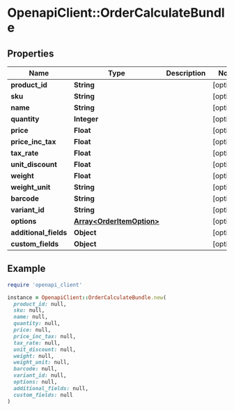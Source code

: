 # OpenapiClient::OrderCalculateBundle

## Properties

| Name | Type | Description | Notes |
| ---- | ---- | ----------- | ----- |
| **product_id** | **String** |  | [optional] |
| **sku** | **String** |  | [optional] |
| **name** | **String** |  | [optional] |
| **quantity** | **Integer** |  | [optional] |
| **price** | **Float** |  | [optional] |
| **price_inc_tax** | **Float** |  | [optional] |
| **tax_rate** | **Float** |  | [optional] |
| **unit_discount** | **Float** |  | [optional] |
| **weight** | **Float** |  | [optional] |
| **weight_unit** | **String** |  | [optional] |
| **barcode** | **String** |  | [optional] |
| **variant_id** | **String** |  | [optional] |
| **options** | [**Array&lt;OrderItemOption&gt;**](OrderItemOption.md) |  | [optional] |
| **additional_fields** | **Object** |  | [optional] |
| **custom_fields** | **Object** |  | [optional] |

## Example

```ruby
require 'openapi_client'

instance = OpenapiClient::OrderCalculateBundle.new(
  product_id: null,
  sku: null,
  name: null,
  quantity: null,
  price: null,
  price_inc_tax: null,
  tax_rate: null,
  unit_discount: null,
  weight: null,
  weight_unit: null,
  barcode: null,
  variant_id: null,
  options: null,
  additional_fields: null,
  custom_fields: null
)
```


